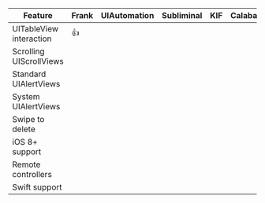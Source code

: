 | Feature | Frank | UIAutomation | Subliminal | KIF | Calabash |
|---------|-------|--------------|------------|-----|----------|
| UITableView interaction | 👍 | | | |
| Scrolling UIScrollViews | | | | |
| Standard UIAlertViews   | | | | |
| System UIAlertViews     | | | | |
| Swipe to delete         | | | | |
| iOS 8+ support          | | | | |
| Remote controllers      | | | | |
| Swift support           | | | | |
